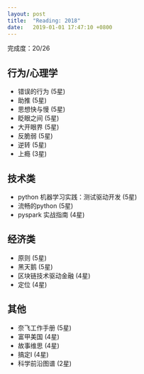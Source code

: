```yaml
---
layout: post
title:  "Reading: 2018"
date:   2019-01-01 17:47:10 +0800
---
```


完成度：20/26

## 行为/心理学

* 错误的行为 (5星)
* 助推 (5星)
* 思想快与慢 (5星)
* 眨眼之间 (5星)
* 大开眼界 (5星)
* 反脆弱 (5星)
* 逆转 (5星)
* 上瘾 (3星)

## 技术类

* python 机器学习实践：测试驱动开发 (5星)
* 流畅的python (5星)
* pyspark 实战指南 (4星)

## 经济类

* 原则 (5星)
* 黑天鹅 (5星)
* 区块链技术驱动金融 (4星)
* 定位 (4星)

## 其他

* 奈飞工作手册  (5星)
* 富甲美国 (4星)
* 故事维思 (4星)
* 搞定I (4星)
* 科学前沿图谱 (2星)

